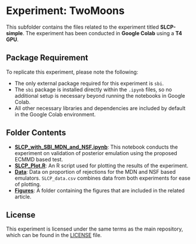 # Experiment: TwoMoons

This subfolder contains the files related to the experiment titled **SLCP-simple**. The experiment has been conducted in **Google Colab** using a **T4 GPU**.

## Package Requirement

To replicate this experiment, please note the following:

- The only external package required for this experiment is `sbi`.
- The `sbi` package is installed directly within the `.ipynb` files, so no additional setup is necessary beyond running the notebooks in Google Colab.
- All other necessary libraries and dependencies are included by default in the Google Colab environment.

## Folder Contents

- **[SLCP_with_SBI_MDN_and_NSF.ipynb](https://github.com/anirbanc96/ECMMD-CondTwoSamp/blob/main/Simulation%20Based%20Inference/SLCP-Simple/SLCP_with_SBI_MDN_and_NSF.ipynb)**: This notebook conducts the experiment on validation of posterior emulation using the proposed ECMMD based test.
- **[SLCP_Plot.R](https://github.com/anirbanc96/ECMMD-CondTwoSamp/blob/main/Simulation%20Based%20Inference/SLCP-Simple/SLCP_Plot.R)**: An R script used for plotting the results of the experiment.
- **[Data](https://github.com/anirbanc96/ECMMD-CondTwoSamp/tree/main/Simulation%20Based%20Inference/SLCP-Simple/Data)**: Data on proportion of rejections for the MDN and NSF based emulators. `SLCP_data.csv` combines data from both experiments for ease of plotting.
- **[Figures](https://github.com/anirbanc96/ECMMD-CondTwoSamp/tree/main/Simulation%20Based%20Inference/SLCP-Simple/Figures)**: A folder containing the figures that are included in the related article.

## License

This experiment is licensed under the same terms as the main repository, which can be found in the [LICENSE](../../LICENSE) file.

